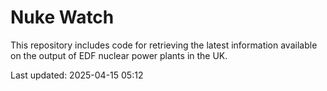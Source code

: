 # Nuke Watch

This repository includes code for retrieving the latest information available on the output of EDF nuclear power plants in the UK.

Last updated: 2025-04-15 05:12